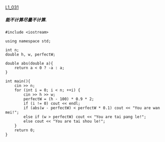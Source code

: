 [L1_031](https://pintia.cn/problem-sets/994805046380707840/problems/994805102173339648)

##### 能不计算尽量不计算.

    #include <iostream>

    using namespace std;

    int n;
    double h, w, perfectW;

    double abs(double a){
        return a < 0 ? -a : a;
    }

    int main(){
        cin >> n;
        for (int i = 0; i < n; ++i) {
            cin >> h >> w;
            perfectW = (h - 100) * 0.9 * 2;
            if (i != 0) cout << endl;
            if (abs(w - perfectW) < perfectW * 0.1) cout << "You are wan mei!";
            else if (w > perfectW) cout << "You are tai pang le!";
            else cout << "You are tai shou le!";
        }
        return 0;
    }
